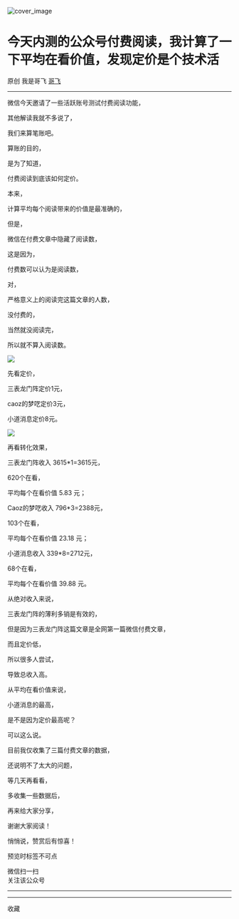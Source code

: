 ![cover_image](https://mmbiz.qlogo.cn/mmbiz_jpg/LBrX00GQeictRrCo6eWCAyNFlD0O4KkQia8Pt9Hb2McDOwbASLA7LBK5DhMZBTnzwib4KRszmCYsmDjfPibq3sSaYQ/0?wx_fmt=jpeg)

#  今天内测的公众号付费阅读，我计算了一下平均在看价值，发现定价是个技术活

原创  我是哥飞  [ 哥飞 ](javascript:void\(0\);)

__ _ _ _ _

微信今天邀请了一些活跃账号测试付费阅读功能，

其他解读我就不多说了，

我们来算笔账吧。

  

算账的目的，

是为了知道，  

付费阅读到底该如何定价。  

  

本来，

计算平均每个阅读带来的价值是最准确的，

但是，  

微信在付费文章中隐藏了阅读数，  

这是因为，

付费数可以认为是阅读数，

对，

严格意义上的阅读完这篇文章的人数，

没付费的，

当然就没阅读完，

所以就不算入阅读数。  

  

  

![](https://mmbiz.qpic.cn/mmbiz_png/LBrX00GQeictRrCo6eWCAyNFlD0O4KkQia8qgm2OW89NKFNJv6FskoibIUDH1KIaFZmQOJ4y63ic8ibSSPYE43NIRog/640?wx_fmt=png)

  

先看定价，  

三表龙门阵定价1元，

caoz的梦呓定价3元，  

小道消息定价8元。  

  

  

![](https://mmbiz.qpic.cn/mmbiz_png/LBrX00GQeictRrCo6eWCAyNFlD0O4KkQiaGySEraH8D6lbFZVskAk9ZGH4vxWosc8eAQXD3XnEdjfW0uy9dbFhaA/640?wx_fmt=png)

  

再看转化效果，

三表龙门阵收入 3615*1=3615元，  

620个在看，  

平均每个在看价值 5.83 元；

  

Caoz的梦呓收入 796*3=2388元，  

103个在看，  

平均每个在看价值 23.18 元；

  

小道消息收入 339*8=2712元，  

68个在看，  

平均每个在看价值 39.88 元。

  

从绝对收入来说，  

三表龙门阵的薄利多销是有效的，  

但是因为三表龙门阵这篇文章是全网第一篇微信付费文章，

而且定价低，

所以很多人尝试，

导致总收入高。

  

从平均在看价值来说，  

小道消息的最高，  

是不是因为定价最高呢？  

可以这么说。  

  

目前我仅收集了三篇付费文章的数据，  

还说明不了太大的问题，  

等几天再看看，  

多收集一些数据后，  

再来给大家分享，

谢谢大家阅读！

  

悄悄说，赞赏后有惊喜！  

预览时标签不可点

微信扫一扫  
关注该公众号





****



****



  收藏

